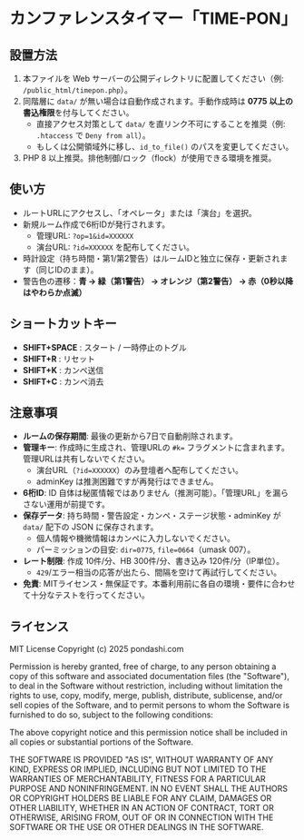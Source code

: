 ﻿# カンファレンスタイマー「TIME-PON」

## 設置方法
1. 本ファイルを Web サーバーの公開ディレクトリに配置してください（例: `/public_html/timepon.php`）。
2. 同階層に `data/` が無い場合は自動作成されます。手動作成時は **0775 以上の書込権限**を付与してください。  
   - 直接アクセス対策として `data/` を直リンク不可にすることを推奨（例: `.htaccess` で `Deny from all`）。  
   - もしくは公開領域外に移し、`id_to_file()` のパスを変更してください。
3. PHP 8 以上推奨。排他制御/ロック（flock）が使用できる環境を推奨。

## 使い方
- ルートURLにアクセスし、「オペレータ」または「演台」を選択。
- 新規ルーム作成で6桁IDが発行されます。  
  - 管理URL: `?op=1&id=XXXXXX`  
  - 演台URL: `?id=XXXXXX` を配布してください。
- 時計設定（持ち時間・第1/第2警告）はルームIDと独立に保存・更新されます（同じIDのまま）。
- 警告色の遷移：**青 → 緑（第1警告） → オレンジ（第2警告） → 赤（0秒以降はやわらか点滅）**

## ショートカットキー
- **SHIFT+SPACE** : スタート / 一時停止のトグル  
- **SHIFT+R**     : リセット  
- **SHIFT+K**     : カンペ送信  
- **SHIFT+C**     : カンペ消去  

## 注意事項
- **ルームの保存期間**: 最後の更新から7日で自動削除されます。  
- **管理キー**: 作成時に生成され、管理URLの `#k=` フラグメントに含まれます。管理URLは共有しないでください。  
  - 演台URL（`?id=XXXXXX`）のみ登壇者へ配布してください。  
  - adminKey は推測困難ですが再発行はできません。  
- **6桁ID**: ID 自体は秘匿情報ではありません（推測可能）。「管理URL」を漏らさない運用が前提です。  
- **保存データ**: 持ち時間・警告設定・カンペ・ステージ状態・adminKey が `data/` 配下の JSON に保存されます。  
  - 個人情報や機微情報はカンペに入力しないでください。  
  - パーミッションの目安: `dir=0775`, `file=0664`（umask 007）。  
- **レート制限**: 作成 10件/分、HB 300件/分、書き込み 120件/分（IP単位）。  
  - `429`/エラー相当の応答が出たら、間隔を空けて再試行してください。  
- **免責**: MITライセンス・無保証です。本番利用前に各自の環境・要件に合わせて十分なテストを行ってください。  

## ライセンス
MIT License
Copyright (c) 2025 pondashi.com

Permission is hereby granted, free of charge, to any person obtaining a copy
of this software and associated documentation files (the "Software"), to deal
in the Software without restriction, including without limitation the rights
to use, copy, modify, merge, publish, distribute, sublicense, and/or sell
copies of the Software, and to permit persons to whom the Software is
furnished to do so, subject to the following conditions:

The above copyright notice and this permission notice shall be included in
all copies or substantial portions of the Software.

THE SOFTWARE IS PROVIDED "AS IS", WITHOUT WARRANTY OF ANY KIND, EXPRESS OR
IMPLIED, INCLUDING BUT NOT LIMITED TO THE WARRANTIES OF MERCHANTABILITY,
FITNESS FOR A PARTICULAR PURPOSE AND NONINFRINGEMENT. IN NO EVENT SHALL THE
AUTHORS OR COPYRIGHT HOLDERS BE LIABLE FOR ANY CLAIM, DAMAGES OR OTHER
LIABILITY, WHETHER IN AN ACTION OF CONTRACT, TORT OR OTHERWISE, ARISING FROM,
OUT OF OR IN CONNECTION WITH THE SOFTWARE OR THE USE OR OTHER DEALINGS IN
THE SOFTWARE.
